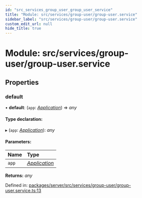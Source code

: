 ```yaml
---
id: "src_services_group_user_group_user_service"
title: "Module: src/services/group-user/group-user.service"
sidebar_label: "src/services/group-user/group-user.service"
custom_edit_url: null
hide_title: true
---
```


# Module: src/services/group-user/group-user.service

## Properties

### default

• **default**: (`app`: [*Application*](src_declarations.md#application)) => *any*

#### Type declaration:

▸ (`app`: [*Application*](src_declarations.md#application)): *any*

#### Parameters:

Name | Type |
:------ | :------ |
`app` | [*Application*](src_declarations.md#application) |

**Returns:** *any*

Defined in: [packages/server/src/services/group-user/group-user.service.ts:13](https://github.com/xr3ngine/xr3ngine/blob/7650c2bea/packages/server/src/services/group-user/group-user.service.ts#L13)
